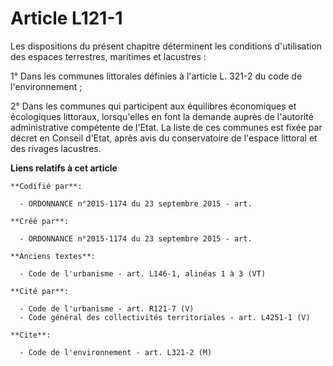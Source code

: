 # Article L121-1

Les dispositions du présent chapitre déterminent les conditions d'utilisation des espaces terrestres, maritimes et
lacustres :

1° Dans les communes littorales définies à l'article L. 321-2 du code de l'environnement ;

2° Dans les communes qui participent aux équilibres économiques et écologiques littoraux, lorsqu'elles en font la demande
auprès de l'autorité administrative compétente de l'Etat. La liste de ces communes est fixée par décret en Conseil d'Etat,
après avis du conservatoire de l'espace littoral et des rivages lacustres.

**Liens relatifs à cet article**

	**Codifié par**:

	  - ORDONNANCE n°2015-1174 du 23 septembre 2015 - art.

	**Créé par**:

	  - ORDONNANCE n°2015-1174 du 23 septembre 2015 - art.

	**Anciens textes**:

	  - Code de l'urbanisme - art. L146-1, alinéas 1 à 3 (VT)

	**Cité par**:

	  - Code de l'urbanisme - art. R121-7 (V)
	  - Code général des collectivités territoriales - art. L4251-1 (V)

	**Cite**:

	  - Code de l'environnement - art. L321-2 (M)
